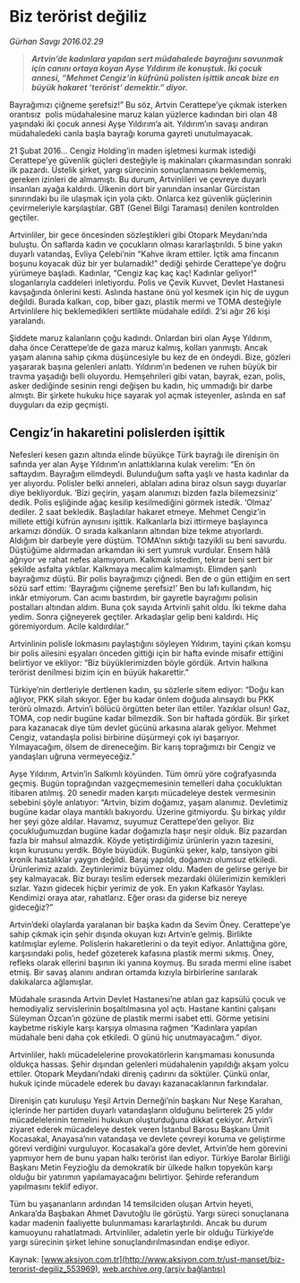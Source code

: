 # Biz terörist değiliz

*Gürhan Savgı 2016.02.29*

<div class="pNewsDetailMainContent ctx_content" itemprop="articleBody">
 <blockquote>
  <p>
   <em>
    <strong>
     Artvin’de kadınlara yapılan sert müdahalede bayrağını savunmak için canını ortaya koyan Ayşe Yıldırım ile konuştuk. İki çocuk annesi, “Mehmet Cengiz’in küfrünü polisten işittik ancak bize en büyük hakaret ‘terörist’ demektir.” diyor.
    </strong>
   </em>
  </p>
 </blockquote>
 <p>
  Bayrağımızı çiğneme şerefsiz!” Bu söz, Artvin Cerattepe’ye çıkmak isterken orantısız  polis müdahalesine maruz kalan yüzlerce kadından biri olan 48 yaşındaki iki çocuk annesi Ayşe Yıldırım’a ait. Yıldırım’ın savaşı andıran müdahaledeki canla başla bayrağı koruma gayreti unutulmayacak.
 </p>
 <p>
  21 Şubat 2016… Cengiz Holding’in maden işletmesi kurmak istediği Cerattepe’ye güvenlik güçleri desteğiyle iş makinaları çıkarmasından sonraki ilk pazardı. Üstelik şirket, yargı sürecinin sonuçlanmasını beklememiş, gereken izinleri de almamıştı. Bu durum, Artvinlileri ve çevreye duyarlı insanları ayağa kaldırdı. Ülkenin dört bir yanından insanlar Gürcistan sınırındaki bu ile ulaşmak için yola çıktı. Onlarca kez güvenlik güçlerinin çevirmeleriyle karşılaştılar. GBT (Genel Bilgi Taraması) denilen kontrolden geçtiler.
 </p>
 <p>
  Artvinliler, bir gece öncesinden sözleştikleri gibi Otopark Meydanı’nda buluştu. Ön saflarda kadın ve çocukların olması kararlaştırıldı. 5 bine yakın duyarlı vatandaş, Evliya Çelebi’nin “Kahve ikram ettiler. İçtik ama fincanın boşunu koyacak düz bir yer bulamadık!” dediği şehirde Cerattepe’ye doğru yürümeye başladı. Kadınlar, “Cengiz kaç kaç kaç! Kadınlar geliyor!” sloganlarıyla caddeleri inletiyordu. Polis ve Çevik Kuvvet, Devlet Hastanesi kavşağında önlerini kesti. Aslında hastane önü yol kesmek için hiç de uygun değildi. Burada kalkan, cop, biber gazı, plastik mermi ve TOMA desteğiyle Artvinlilere hiç beklemedikleri sertlikte müdahale edildi. 2’si ağır 26 kişi yaralandı.
 </p>
 <p>
  Şiddete maruz kalanların çoğu kadındı. Onlardan biri olan Ayşe Yıldırım, daha önce Cerattepe’de de gaza maruz kalmış, kolları yanmıştı. Ancak yaşam alanına sahip çıkma düşüncesiyle bu kez de en öndeydi. Bize, gözleri yaşararak başına gelenleri anlattı. Yıldırım’ın bedenen ve ruhen büyük bir travma yaşadığı belli oluyordu. Hemşehrileri gibi vatan, bayrak, ezan, polis, asker dediğinde sesinin rengi değişen bu kadın, hiç ummadığı bir darbe almıştı. Bir şirkete hukuku hiçe sayarak yol açmak isteyenler, aslında en saf duyguları da ezip geçmişti.
 </p>
 <h2>
  Cengiz’in hakaretini polislerden işittik
 </h2>
 <p>
  Nefesleri kesen gazın altında elinde büyükçe Türk bayrağı ile direnişin ön safında yer alan Ayşe Yıldırım’ın anlattıklarına kulak verelim: “En ön saftaydım. Bayrağım elimdeydi. Bulunduğum safta yaşlı ve hasta kadınlar da yer alıyordu. Polisler belki anneleri, ablaları adına biraz olsun saygı duyarlar diye bekliyorduk. ‘Bizi geçirin, yaşam alanımızı bizden fazla bilemezsiniz’ dedik. Polis eşliğinde ağaç kesilip kesilmediğini görmek istedik. ‘Olmaz’ dediler. 2 saat bekledik. Başladılar hakaret etmeye. Mehmet Cengiz’in millete ettiği küfrün aynısını işittik. Kalkanlarla bizi ittirmeye başlayınca arkamızı döndük. O sırada kalkanların altından bize tekme atıyorlardı. Aldığım bir darbeyle yere düştüm. TOMA’nın sıktığı tazyikli su beni savurdu. Düştüğüme aldırmadan arkamdan iki sert yumruk vurdular. Ensem hâlâ ağrıyor ve rahat nefes alamıyorum. Kalkmak istedim, tekrar beni sert bir şekilde asfalta yıktılar. Kalkmaya mecalim kalmamıştı. Elimden şanlı bayrağımız düştü. Bir polis bayrağımızı çiğnedi. Ben de o gün ettiğim en sert sözü sarf ettim: ‘Bayrağımı çiğneme şerefsiz!’ Ben bu lafı kullandım, hiç inkâr etmiyorum. Can acımı bastırdım, bir gayretle bayrağımı polisin postalları altından aldım. Buna çok sayıda Artvinli şahit oldu. İki tekme daha yedim. Sonra çiğneyerek geçtiler. Arkadaşlar gelip beni kaldırdı. Hiç göremiyordum. Acile kaldırdılar.”
 </p>
 <p>
  Artvinlinin polisle lokmasını paylaştığını söyleyen Yıldırım, tayini çıkan komşu bir polis ailesini eşyaları önceden gittiği için bir hafta evinde misafir ettiğini belirtiyor ve ekliyor: “Biz büyüklerimizden böyle gördük. Artvin halkına terörist denilmesi bizim için en büyük hakarettir.”
 </p>
 <p>
  Türkiye’nin dertleriyle dertlenen kadın, şu sözlerle sitem ediyor: “Doğu kan ağlıyor, PKK silah sıkıyor. Eğer bu kadar önlem doğuda alınsaydı bu PKK terörü olmazdı. Artvin’i bölücü örgütten beter ilan ettiler. Yazıklar olsun! Gaz, TOMA, cop nedir bugüne kadar bilmezdik. Son bir haftada gördük. Bir şirket para kazanacak diye tüm devlet gücünü arkasına alarak geliyor. Mehmet Cengiz, vatandaşla polisi birbirine düşürmeyi çok iyi başarıyor. Yılmayacağım, ölsem de direneceğim. Bir karış toprağımızı bir Cengiz ve yandaşları uğruna vermeyeceğiz.”
 </p>
 <p>
  Ayşe Yıldırım, Artvin’in Salkımlı köyünden. Tüm ömrü yöre coğrafyasında geçmiş. Bugün toprağından vazgeçmemesinin temelleri daha çocukluktan itibaren atılmış. 20 senedir maden karşıtı mücadeleye destek vermesinin sebebini şöyle anlatıyor: “Artvin, bizim doğamız, yaşam alanımız. Devletimiz bugüne kadar olaya mantıklı bakıyordu. Üzerine gitmiyordu. Şu birkaç yıldır her şeyi göze aldılar. Havamız, suyumuz Cerattepe’den geliyor. Biz çocukluğumuzdan bugüne kadar doğamızla haşır neşir olduk. Biz pazardan fazla bir mahsul almazdık. Köyde yetiştirdiğimiz ürünlerin yazın tazesini, kışın kurusunu yerdik. Böyle büyüdük. Bugünkü şeker, kalp, tansiyon gibi kronik hastalıklar yaygın değildi. Baraj yapıldı, doğamızı olumsuz etkiledi. Ürünlerimiz azaldı. Zeytinlerimiz büyümez oldu. Maden de gelirse geriye bir şey kalmayacak. Biz burayı teslim edersek mezardaki ölülerimizin kemikleri sızlar. Yazın gidecek hiçbir yerimiz de yok. En yakın Kafkasör Yaylası. Kendimizi oraya atar, rahatlarız. Eğer orası da giderse biz nereye gideceğiz?”
 </p>
 <p>
  Artvin’deki olaylarda yaralanan bir başka kadın da Sevim Öney. Cerattepe’ye sahip çıkmak için şehir dışında okuyan kızı Artvin’e gelmiş. Birlikte katılmışlar eyleme. Polislerin hakaretlerini o da teyit ediyor. Anlattığına göre, karşısındaki polis, hedef gözeterek kafasına plastik mermi sıkmış. Öney, refleks olarak ellerini başının iki yanına koymuş. Bu sırada mermi eline isabet etmiş. Bir savaş alanını andıran ortamda kızıyla birbirlerine sarılarak dakikalarca ağlamışlar.
 </p>
 <p>
  Müdahale sırasında Artvin Devlet Hastanesi’ne atılan gaz kapsülü çocuk ve hemodiyaliz servislerinin boşaltılmasına yol açtı. Hastane kantini çalışanı Süleyman Özcan’ın gözüne de plastik mermi isabet etti. Görme yetisini kaybetme riskiyle karşı karşıya olmasına rağmen “Kadınlara yapılan müdahale beni daha çok etkiledi. O günü hiç unutmayacağım.” diyor.
 </p>
 <p>
  Artvinliler, haklı mücadelelerine provokatörlerin karışmaması konusunda oldukça hassas. Şehir dışından gelenleri müdahalenin yapıldığı akşam yolcu ettiler. Otopark Meydanı’ndaki direniş çadırını da söktüler. Çünkü onlar, hukuk içinde mücadele ederek bu davayı kazanacaklarının farkındalar.
 </p>
 <p>
  Direnişin çatı kuruluşu Yeşil Artvin Derneği’nin başkanı Nur Neşe Karahan, içlerinde her partiden duyarlı vatandaşların olduğunu belirterek 25 yıldır mücadelelerinin temelini hukukun oluşturduğuna dikkat çekiyor. Artvin’i ziyaret ederek mücadeleye destek veren İstanbul Barosu Başkanı Ümit Kocasakal, Anayasa’nın vatandaşa ve devlete çevreyi koruma ve geliştirme görevi verdiğini vurguluyor. Kocasakal’a göre devlet, Artvin’de hem görevini yapmıyor hem de bunu yapan halkı terörist ilan ediyor. Türkiye Barolar Birliği Başkanı Metin Feyzioğlu da demokratik bir ülkede halkın topyekûn karşı olduğu bir yatırımın yapılamayacağını belirtiyor. Şehirde referandum yapılmasını teklif ediyor.
 </p>
 <p>
  Tüm bu yaşananların ardından 14 temsilciden oluşan Artvin heyeti, Ankara’da Başbakan Ahmet Davutoğlu ile görüştü. Yargı süreci sonuçlanana kadar madenin faaliyette bulunmaması kararlaştırıldı. Ancak bu durum kamuoyunu rahatlatmadı. Artvinliler, adaletin yerle bir olduğu Türkiye’de yargı sürecinin şirket lehine sonuçlandırılmasından endişe ediyor.
 </p>
</div>


Kaynak: [www.aksiyon.com.tr](http://www.aksiyon.com.tr/ust-manset/biz-terorist-degiliz_553969), [web.archive.org (arşiv bağlantısı)](http://web.archive.org/web/20160302100142/http://www.aksiyon.com.tr/ust-manset/biz-terorist-degiliz_553969)
